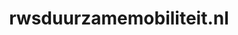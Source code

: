 ---
layout: post
title:  "rwsduurzamemobiliteit.nl"
internal_url:  "/data/rwsduurzamemobiliteit.nl.html"
categories: dutchgov
---